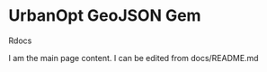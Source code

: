 # UrbanOpt GeoJSON Gem

<StaticLink href="/rdoc/">Rdocs</StaticLink>

I am the main page content. I can be edited from docs/README.md